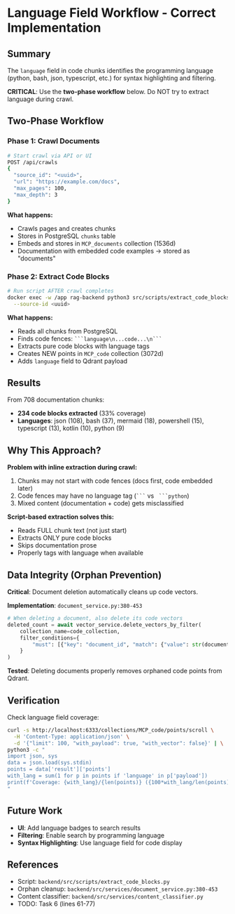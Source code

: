 # Language Field Workflow - Correct Implementation

## Summary

The `language` field in code chunks identifies the programming language (python, bash, json, typescript, etc.) for syntax highlighting and filtering.

**CRITICAL**: Use the **two-phase workflow** below. Do NOT try to extract language during crawl.

## Two-Phase Workflow

### Phase 1: Crawl Documents
```bash
# Start crawl via API or UI
POST /api/crawls
{
  "source_id": "<uuid>",
  "url": "https://example.com/docs",
  "max_pages": 100,
  "max_depth": 3
}
```

**What happens:**
- Crawls pages and creates chunks
- Stores in PostgreSQL `chunks` table
- Embeds and stores in `MCP_documents` collection (1536d)
- Documentation with embedded code examples → stored as "documents"

### Phase 2: Extract Code Blocks
```bash
# Run script AFTER crawl completes
docker exec -w /app rag-backend python3 src/scripts/extract_code_blocks.py \
  --source-id <uuid>
```

**What happens:**
- Reads all chunks from PostgreSQL
- Finds code fences: ` ```language\n...code...\n``` `
- Extracts pure code blocks with language tags
- Creates NEW points in `MCP_code` collection (3072d)
- Adds `language` field to Qdrant payload

## Results

From 708 documentation chunks:
- **234 code blocks extracted** (33% coverage)
- **Languages**: json (108), bash (37), mermaid (18), powershell (15), typescript (13), kotlin (10), python (9)

## Why This Approach?

**Problem with inline extraction during crawl:**
1. Chunks may not start with code fences (docs first, code embedded later)
2. Code fences may have no language tag (` ``` ` vs ` ```python`)
3. Mixed content (documentation + code) gets misclassified

**Script-based extraction solves this:**
- Reads FULL chunk text (not just start)
- Extracts ONLY pure code blocks
- Skips documentation prose
- Properly tags with language when available

## Data Integrity (Orphan Prevention)

**Critical**: Document deletion automatically cleans up code vectors.

**Implementation**: `document_service.py:380-453`
```python
# When deleting a document, also delete its code vectors
deleted_count = await vector_service.delete_vectors_by_filter(
    collection_name=code_collection,
    filter_conditions={
        "must": [{"key": "document_id", "match": {"value": str(document_id)}}]
    }
)
```

**Tested**: Deleting documents properly removes orphaned code points from Qdrant.

## Verification

Check language field coverage:
```bash
curl -s http://localhost:6333/collections/MCP_code/points/scroll \
  -H 'Content-Type: application/json' \
  -d '{"limit": 100, "with_payload": true, "with_vector": false}' | \
python3 -c "
import json, sys
data = json.load(sys.stdin)
points = data['result']['points']
with_lang = sum(1 for p in points if 'language' in p['payload'])
print(f'Coverage: {with_lang}/{len(points)} ({100*with_lang/len(points):.1f}%)')
"
```

## Future Work

- **UI**: Add language badges to search results
- **Filtering**: Enable search by programming language
- **Syntax Highlighting**: Use language field for code display

## References

- Script: `backend/src/scripts/extract_code_blocks.py`
- Orphan cleanup: `backend/src/services/document_service.py:380-453`
- Content classifier: `backend/src/services/content_classifier.py`
- TODO: Task 6 (lines 61-77)
